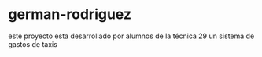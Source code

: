 # german-rodriguez
este proyecto esta desarrollado por alumnos de la técnica 29
un sistema de gastos de taxis 

